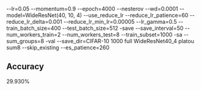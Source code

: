 --lr=0.05 --momentum=0.9 --epoch=4000 --nesterov --wd=0.0001 --model=WideResNet(40, 10, 4) --use_reduce_lr --reduce_lr_patience=60 --reduce_lr_delta=0.001 --reduce_lr_min_lr=0.00005 --lr_gamma=0.5 --train_batch_size=400 --test_batch_size=512 -save --save_interval=50 --num_workers_train=2 --num_workers_test=8 --train_subset=1000 -sa --sum_groups=8 -val --save_dir=CIFAR-10 1000 full WideResNet40_4 platou sum8 --skip_existing --es_patience=260
## Accuracy
 29.930%